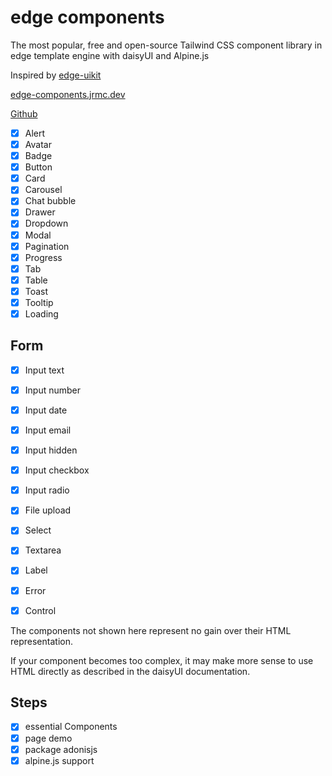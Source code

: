 # edge components

The most popular, free and open-source Tailwind CSS component library in edge template engine with daisyUI and Alpine.js

Inspired by [edge-uikit](https://www.npmjs.com/package/edge-uikit)

[edge-components.jrmc.dev](https://edge-components.jrmc.dev)

[Github](https://github.com/batosai/edge-components)

- [x] Alert
- [x] Avatar
- [x] Badge
- [x] Button
- [x] Card
- [x] Carousel
- [x] Chat bubble
- [x] Drawer
- [x] Dropdown
- [x] Modal
- [x] Pagination
- [x] Progress
- [x] Tab
- [x] Table
- [x] Toast
- [x] Tooltip
- [x] Loading

## Form
- [x] Input text
- [x] Input number
- [x] Input date
- [x] Input email
- [x] Input hidden
- [x] Input checkbox
- [x] Input radio
- [x] File upload
- [x] Select
- [x] Textarea
- [x] Label
- [x] Error
- [x] Control


The components not shown here represent no gain over their HTML representation.

If your component becomes too complex, it may make more sense to use HTML directly as described in the daisyUI documentation.

## Steps

- [x] essential Components
- [x] page demo
- [x] package adonisjs
- [x] alpine.js support
